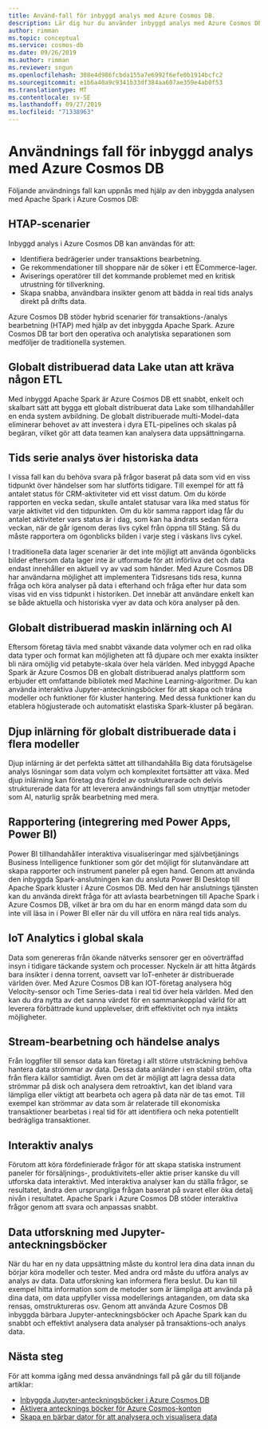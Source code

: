 ```yaml
---
title: Använd-fall för inbyggd analys med Azure Cosmos DB.
description: Lär dig hur du använder inbyggd analys med Azure Cosmos DB i olika användnings fall.
author: rimman
ms.topic: conceptual
ms.service: cosmos-db
ms.date: 09/26/2019
ms.author: rimman
ms.reviewer: sngun
ms.openlocfilehash: 308e4d986fcbda155a7e6992f6efe0b1914bcfc2
ms.sourcegitcommit: e1b6a40a9c9341b33df384aa607ae359e4ab0f53
ms.translationtype: MT
ms.contentlocale: sv-SE
ms.lasthandoff: 09/27/2019
ms.locfileid: "71338963"
---
```

# <a name="use-cases-for-built-in-analytics-with-azure-cosmos-db"></a>Användnings fall för inbyggd analys med Azure Cosmos DB

Följande användnings fall kan uppnås med hjälp av den inbyggda analysen med Apache Spark i Azure Cosmos DB:

## <a name="htap-scenarios"></a>HTAP-scenarier

Inbyggd analys i Azure Cosmos DB kan användas för att:

* Identifiera bedrägerier under transaktions bearbetning.
* Ge rekommendationer till shoppare när de söker i ett ECommerce-lager.
* Aviserings operatörer till det kommande problemet med en kritisk utrustning för tillverkning.
* Skapa snabba, användbara insikter genom att bädda in real tids analys direkt på drifts data.

Azure Cosmos DB stöder hybrid scenarier för transaktions-/analys bearbetning (HTAP) med hjälp av det inbyggda Apache Spark. Azure Cosmos DB tar bort den operativa och analytiska separationen som medföljer de traditionella systemen.

## <a name="globally-distributed-data-lake-without-requiring-any-etl"></a>Globalt distribuerad data Lake utan att kräva någon ETL

Med inbyggd Apache Spark är Azure Cosmos DB ett snabbt, enkelt och skalbart sätt att bygga ett globalt distribuerat data Lake som tillhandahåller en enda system avbildning. De globalt distribuerade multi-Model-data eliminerar behovet av att investera i dyra ETL-pipelines och skalas på begäran, vilket gör att data teamen kan analysera data uppsättningarna.

## <a name="time-series-analytics-over-historic-data"></a>Tids serie analys över historiska data

I vissa fall kan du behöva svara på frågor baserat på data som vid en viss tidpunkt över händelser som har slutförts tidigare. Till exempel för att få antalet status för CRM-aktiviteter vid ett visst datum. Om du körde rapporten en vecka sedan, skulle antalet statusar vara lika med status för varje aktivitet vid den tidpunkten. Om du kör samma rapport idag får du antalet aktiviteter vars status är i dag, som kan ha ändrats sedan förra veckan, när de går igenom deras livs cykel från öppna till Stäng. Så du måste rapportera om ögonblicks bilden i varje steg i väskans livs cykel.

I traditionella data lager scenarier är det inte möjligt att använda ögonblicks bilder eftersom data lager inte är utformade för att införliva det och data endast innehåller en aktuell vy av vad som händer. Med Azure Cosmos DB har användarna möjlighet att implementera Tidsresans tids resa, kunna fråga och köra analyser på data i efterhand och fråga efter hur data som visas vid en viss tidpunkt i historiken. Det innebär att användare enkelt kan se både aktuella och historiska vyer av data och köra analyser på den.

## <a name="globally-distributed-machine-learning-and-ai"></a>Globalt distribuerad maskin inlärning och AI

Eftersom företag tävla med snabbt växande data volymer och en rad olika data typer och format kan möjligheten att få djupare och mer exakta insikter bli nära omöjlig vid petabyte-skala över hela världen. Med inbyggd Apache Spark är Azure Cosmos DB en globalt distribuerad analys plattform som erbjuder ett omfattande bibliotek med Machine Learning-algoritmer. Du kan använda interaktiva Jupyter-anteckningsböcker för att skapa och träna modeller och funktioner för kluster hantering. Med dessa funktioner kan du etablera högjusterade och automatiskt elastiska Spark-kluster på begäran.

## <a name="deep-learning-on-multi-model-globally-distributed-data"></a>Djup inlärning för globalt distribuerade data i flera modeller

Djup inlärning är det perfekta sättet att tillhandahålla Big data förutsägelse analys lösningar som data volym och komplexitet fortsätter att växa. Med djup inlärning kan företag dra fördel av ostrukturerade och delvis strukturerade data för att leverera användnings fall som utnyttjar metoder som AI, naturlig språk bearbetning med mera.

## <a name="reporting-integrating-with-power-apps-power-bi"></a>Rapportering (integrering med Power Apps, Power BI)

Power BI tillhandahåller interaktiva visualiseringar med självbetjänings Business Intelligence funktioner som gör det möjligt för slutanvändare att skapa rapporter och instrument paneler på egen hand. Genom att använda den inbyggda Spark-anslutningen kan du ansluta Power BI Desktop till Apache Spark kluster i Azure Cosmos DB. Med den här anslutnings tjänsten kan du använda direkt fråga för att avlasta bearbetningen till Apache Spark i Azure Cosmos DB, vilket är bra om du har en enorm mängd data som du inte vill läsa in i Power BI eller när du vill utföra en nära real tids analys.

## <a name="iot-analytics-at-global-scale"></a>IoT Analytics i global skala

Data som genereras från ökande nätverks sensorer ger en oöverträffad insyn i tidigare täckande system och processer. Nyckeln är att hitta åtgärds bara insikter i denna torrent, oavsett var IoT-enheter är distribuerade världen över. Med Azure Cosmos DB kan IOT-företag analysera hög Velocity-sensor och Time Series-data i real tid över hela världen. Med den kan du dra nytta av det sanna värdet för en sammankopplad värld för att leverera förbättrade kund upplevelser, drift effektivitet och nya intäkts möjligheter.

## <a name="stream-processing-and-event-analytics"></a>Stream-bearbetning och händelse analys 

Från loggfiler till sensor data kan företag i allt större utsträckning behöva hantera data strömmar av data. Dessa data anländer i en stabil ström, ofta från flera källor samtidigt. Även om det är möjligt att lagra dessa data strömmar på disk och analysera dem retroaktivt, kan det ibland vara lämpliga eller viktigt att bearbeta och agera på data när de tas emot. Till exempel kan strömmar av data som är relaterade till ekonomiska transaktioner bearbetas i real tid för att identifiera och neka potentiellt bedrägliga transaktioner.

## <a name="interactive-analytics"></a>Interaktiv analys

Förutom att köra fördefinierade frågor för att skapa statiska instrument paneler för försäljnings-, produktivitets-eller aktie priser kanske du vill utforska data interaktivt. Med interaktiva analyser kan du ställa frågor, se resultatet, ändra den ursprungliga frågan baserat på svaret eller öka detalj nivån i resultatet. Apache Spark i Azure Cosmos DB stöder interaktiva frågor genom att svara och anpassas snabbt.

## <a name="data-exploration-using-jupyter-notebooks"></a>Data utforskning med Jupyter-anteckningsböcker

När du har en ny data uppsättning måste du kontrol lera dina data innan du börjar köra modeller och tester. Med andra ord måste du utföra analys av analys av data. Data utforskning kan informera flera beslut. Du kan till exempel hitta information som de metoder som är lämpliga att använda på dina data, om data uppfyller vissa modellerings antaganden, om data ska rensas, omstruktureras osv. Genom att använda Azure Cosmos DB inbyggda bärbara Jupyter-anteckningsböcker och Apache Spark kan du snabbt och effektivt analysera data analyser på transaktions-och analys data.

## <a name="next-steps"></a>Nästa steg

För att komma igång med dessa användnings fall på går du till följande artiklar:

* [Inbyggda Jupyter-anteckningsböcker i Azure Cosmos DB](cosmosdb-jupyter-notebooks.md)
* [Aktivera antecknings böcker för Azure Cosmos-konton](enable-notebooks.md)
* [Skapa en bärbar dator för att analysera och visualisera data](create-notebook-visualize-data.md)